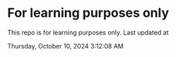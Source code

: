 # For learning purposes only
This repo is for learning purposes only.
Last updated at

Thursday, October 10, 2024 3:12:08 AM

